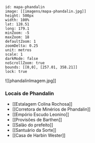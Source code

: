 

```leaflet
id: mapa-phandalin
image: [[imagens/mapa-phandalin.jpg]]  
height: 500px  
width: 100%  
lat: 128.51  
long: 179.1  
minZoom: -5 
maxZoom: 18   
defaultZoom: 1
zoomDelta: 0.25
unit: metros  
scale: 1  
darkMode: false  
noScrollZoom: true
bounds: [[0,0], [257.01, 358.21]]
lock: true
```
![[phandalinImagem.jpg]]
### Locais de Phandalin
- [[Estalagem Colina Rochosa]]
- [[Corretora de Minérios de Phandalin]]
- [[Empório Escudo Leonino]]
- [[Provisões de Barthen]]
- [[Salão do prefeito]]
- [[Santuário da Sorte]]
- [[Casa de Harbin Wester]]

